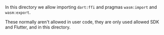 In this directory we allow importing `dart:ffi` and pragmas `wasm:import` and
`wasm:export`.

These normally aren't allowed in user code, they are only used allowed SDK and
Flutter, and in this directory.
